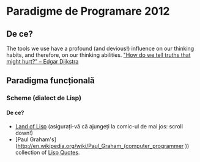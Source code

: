 # Paradigme de Programare 2012

## De ce? 
The tools we use have a profound (and devious!) influence on our thinking habits, and therefore, on our thinking abilities. ["How do we tell truths that might hurt?" – Edgar Dijkstra](http://www.cs.virginia.edu/~evans/cs655/readings/ewd498.html)

## Paradigma funcțională

### Scheme (dialect de Lisp)
#### De ce?
* [Land of Lisp](http://landoflisp.com/) (asigurați-vă că ajungeți la comic-ul de mai jos: scroll down!)
* [Paul Graham's](http://en.wikipedia.org/wiki/Paul_Graham_(computer_programmer           )) collection of [Lisp Quotes](http://www.paulgraham.com/quotes.html).

